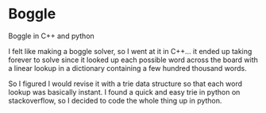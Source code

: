Boggle
======

Boggle in C++ and python


I felt like making a boggle solver, so I went at it in C++...
it ended up taking forever to solve since it looked up each possible word across the board with a linear lookup in a dictionary containing a few hundred thousand words.

So I figured I would revise it with a trie data structure so that each word lookup was basically instant.
I found a quick and easy trie in python on stackoverflow, so I decided to code the whole thing up in python.
